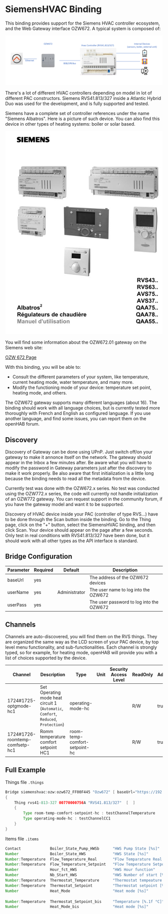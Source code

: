 # SiemensHVAC Binding

This binding provides support for the Siemens HVAC controller ecosystem, and the Web Gateway interface OZW672.
A typical system is composed of:

![Diagram](doc/Diagram.png)

There's a lot of different HVAC controllers depending on model in lot of different PAC constructors.
Siemens RVS41.813/327 inside a Atlantic Hybrid Duo was used for the development, and is fully supported and tested.

Siemens have a complete set of controller references under the name "Siemens Albatros".
Here is a picture of such device.
You can also find this device in other types of heating systems: boiler or solar based.

![](doc/Albatros.jpg)

You will find some information about the OZW672.01 gateway on the Siemens web site:

[OZW 672 Page](https://hit.sbt.siemens.com/RWD/app.aspx?rc=FR&lang=fr&module=Catalog&action=ShowProduct&key=BPZ:OZW672.01)

With this binding, you will be able to:

- Consult the different parameters of your system, like temperature, current heating mode, water temperature, and many more.
- Modify the functioning mode of your device: temperature set point, heating mode, and others.

The OZW672 gateway supports many different languages (about 16).
The binding should work with all language choices, but is currently tested more thoroughly with French and English as configured language.
If you use another language, and find some issues, you can report them on the openHAB forum.

## Discovery

Discovery of Gateway can be done using UPnP.
Just switch off/on your gateway to make it annonce itself on the network.
The gateway should appear in the Inbox a few minutes after.
Be aware what you will have to modify the password in Gateway parameters just after the discovery to make it work properly.
Be also aware that first initialization is a little long because the binding needs to read all the metadata from the device.

Currently test was done with the OZW672.x series.
No test was conducted using the OZW772.x series, the code will currently not handle initialization of an OZW772 gateway.
You can request support in the community forum, if you have the gateway model and want it to be supported.

Discovery of HVAC device inside your PAC (controller of type RVS...) have to be done through the Scan button inside the binding.
Go to the Thing page, click on the "+" button, select the SiemensHVAC binding, and then click Scan.
Your device should appear on the page after a few seconds.
Only test in real conditions with RVS41.813/327 have been done, but it should work with all other types as the API interface is standard.

## Bridge Configuration

Parameter       | Required       | Default        | Description
----------------|----------------|----------------|------------------
baseUrl         | yes            |                | The address of the OZW672 devices
userName        | yes            | Administrator  | The user name to log into the OZW672
userPass        | yes            |                | The user password to log into the OZW672

## Channels

Channels are auto-discovered, you will find them on the RVS things.
They are organized the same way as the LCD screen of your PAC device, by top level menu functionality, and sub-functionalities.
Each channel is strongly typed, so for example, for heating mode, openHAB will provide you with a list of choices supported by the device.

Channel                         | Description                                                                                       | Type                          | Unit     | Security Access Level   |  ReadOnly | Advanced
--------------------------------|---------------------------------------------------------------------------------------------------|-------------------------------|----------|-------------------------|-----------|----------
1724#1725-optgmode-hc1          | Set Operating mode heat circuit 1 (`Automatic`, `Comfort`, `Reduced`, `Protection`)               | operating-mode-hc             |          |                         |  R/W      | true
1724#1726-roomtemp-comfsetp-hc1 | Romm temperature comfort setpoint HC1                                                             | room-temp-comfort-setpoint-hc |          |                         |  R/W      | true

## Full Example

Things file `.things`

```java
Bridge siemenshvac:ozw:ozw672_FF00F445 "Ozw672" [ baseUrl="https://192.168.254.42/", userName="Administrator", userPassword="mypass"  ]
{
    Thing rvs41-813-327 00770000756A "RVS41.813/327"  [  ]
    {
        Type room-temp-comfort-setpoint-hc : testChannelTemperature                  "TestChannelTemperature"  [ id="1726" ]
        Type operating-mode-hc : testChannelCC1                                      "TestChannelCC1"          [ id="1725" ]
    }
}
```


Items file `.items`

```java
Contact             Boiler_State_Pump_HWSb      "HWS Pump State [%s]"                   { channel = "siemenshvac:rvs41-813-327:ozw672_FF00F445:00770000756A:2237#2259-ppechargeecs"              }
Number              Boiler_State_HWS            "HWS State [%s]"                        { channel = "siemenshvac:rvs41-813-327:ozw672_FF00F445:00770000756A:2032#2035-etat-ecs"                  }
Number:Temperature  Flow_Temperature_Real       "Flow Temparature Real [%.1f °C]"       { channel = "siemenshvac:rvs41-813-327:ozw672_FF00F445:00770000756A:2237#2248-valreelletempdep-cc1"      }
Number:Temperature  Flow_Temperature_Setpoint   "Flow Temperature Setpoint [%.1f °C]"   { channel = "siemenshvac:rvs41-813-327:ozw672_FF00F445:00770000756A:2237#2249-constdepresultcc1"         }
Number              Hour_fct_HWS                "HWS Hour function"                     { channel = "siemenshvac:rvs41-813-327:ozw672_FF00F445:00770000756A:2237#2263-heuresfoncpompeecs"        }
Number              Nb_Start_HWS                "HWS Number of start [%.1f]"            { channel = "siemenshvac:rvs41-813-327:ozw672_FF00F445:00770000756A:2237#2266-comptdemarresel-ecs"       }
Number:Temperature  Thermostat_Temperature      "Thermostat tempeature [%.1f °C]"       { channel = "siemenshvac:rvs41-813-327:ozw672_FF00F445:00770000756A:2237#2246-tambact-cc1"               }
Number:Temperature  Thermostat_Setpoint         "Thermostat setpoint [%.1f °C]"         { channel = "siemenshvac:rvs41-813-327:ozw672_FF00F445:00770000756A:1724#1726-consconfort-ta-cc1"        }
Number              Heat_Mode                   "Heat mode [%s]"                        { channel = "siemenshvac:rvs41-813-327:ozw672_FF00F445:00770000756A:1724#1725-regime-cc1"                }

Number:Temperature  Thermostat_Setpoint_bis     "Temperature [%.1f °C]"                 { channel = "siemenshvac:rvs41-813-327:ozw672_FF00F445:00770000756A:testChannelTemperature "             }
Number              Heat_Mode_bis               "Heat mode [%s]"                        { channel = "siemenshvac:rvs41-813-327:ozw672_FF00F445:00770000756A:testChannelCC1"                      }

```
